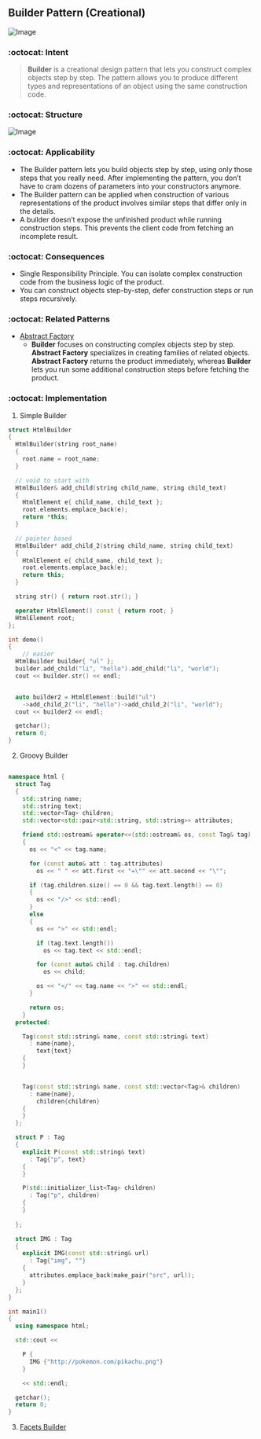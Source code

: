 ## Builder Pattern (Creational)
![Image](https://refactoring.guru/images/patterns/content/builder/builder-en.png)

### :octocat: Intent
> **Builder** is a creational design pattern that lets you construct complex objects step by step. The pattern allows you to produce different types and representations of an object using the same construction code.

### :octocat: Structure
![Image](https://refactoring.guru/images/patterns/diagrams/builder/structure.png)

### :octocat: Applicability 
- The Builder pattern lets you build objects step by step, using only those steps that you really need. After implementing the pattern, you don’t have to cram dozens of parameters into your constructors anymore.
- The Builder pattern can be applied when construction of various representations of the product involves similar steps that differ only in the details.
- A builder doesn’t expose the unfinished product while running construction steps. This prevents the client code from fetching an incomplete result.

### :octocat: Consequences
- Single Responsibility Principle. You can isolate complex construction code from the business logic of the product.
- You can construct objects step-by-step, defer construction steps or run steps recursively.

### :octocat: Related Patterns
- [Abstract Factory](https://github.com/armleung/udemy-design-pattern/tree/master/Abstract%20Factory)
    - **Builder** focuses on constructing complex objects step by step. **Abstract Factory** specializes in creating families of related objects. **Abstract Factory** returns the product immediately, whereas **Builder** lets you run some additional construction steps before fetching the product.

### :octocat: Implementation
1. Simple Builder 
```cpp
struct HtmlBuilder
{
  HtmlBuilder(string root_name)
  {
    root.name = root_name;
  }

  // void to start with
  HtmlBuilder& add_child(string child_name, string child_text)
  {
    HtmlElement e{ child_name, child_text };
    root.elements.emplace_back(e);
    return *this;
  }

  // pointer based
  HtmlBuilder* add_child_2(string child_name, string child_text)
  {
    HtmlElement e{ child_name, child_text };
    root.elements.emplace_back(e);
    return this;
  }

  string str() { return root.str(); }

  operator HtmlElement() const { return root; }
  HtmlElement root;
};

int demo()
{
    // easier
  HtmlBuilder builder{ "ul" };
  builder.add_child("li", "hello").add_child("li", "world");
  cout << builder.str() << endl;


  auto builder2 = HtmlElement::build("ul")
    ->add_child_2("li", "hello")->add_child_2("li", "world");
  cout << builder2 << endl;

  getchar();
  return 0;
}
```
2. Groovy Builder 
```cpp

namespace html {
  struct Tag
  {
    std::string name;
    std::string text;
    std::vector<Tag> children;
    std::vector<std::pair<std::string, std::string>> attributes;

    friend std::ostream& operator<<(std::ostream& os, const Tag& tag)
    {
      os << "<" << tag.name;

      for (const auto& att : tag.attributes)
        os << " " << att.first << "=\"" << att.second << "\"";

      if (tag.children.size() == 0 && tag.text.length() == 0)
      {
        os << "/>" << std::endl;
      } 
      else
      {
        os << ">" << std::endl;

        if (tag.text.length())
          os << tag.text << std::endl;

        for (const auto& child : tag.children)
          os << child;

        os << "</" << tag.name << ">" << std::endl;
      }

      return os;
    }
  protected:

    Tag(const std::string& name, const std::string& text)
      : name{name},
        text{text}
    {
    }


    Tag(const std::string& name, const std::vector<Tag>& children)
      : name{name},
        children{children}
    {
    }
  };

  struct P : Tag
  {
    explicit P(const std::string& text)
      : Tag{"p", text}
    {
    }

    P(std::initializer_list<Tag> children)
      : Tag("p", children)
    {
    }
    
  };

  struct IMG : Tag
  {
    explicit IMG(const std::string& url)
      : Tag{"img", ""}
    {
      attributes.emplace_back(make_pair("src", url));
    }
  };
}

int main1()
{
  using namespace html;

  std::cout <<

    P {
      IMG {"http://pokemon.com/pikachu.png"}
    }

    << std::endl;

  getchar();
  return 0;
}
```
3. [Facets Builder](https://github.com/armleung/udemy-design-pattern/tree/master/Builder/BuilderFacets)
